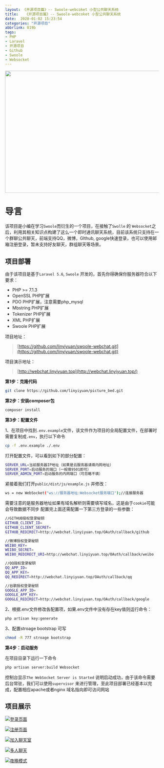 ```yaml
---
layout: 《开源项目篇》-- Swoole-webcoket 小型公共聊天系统
title:   《开源项目篇》-- Swoole-webcoket 小型公共聊天系统
date:  2020-01-02 15:23:54
categories: "开源项目"
abbrlink: 019b
tags: 
- PHP
- Laravel
- 开源项目
- Github
- Swoole
- Websocket
---
```


<img src="https://shmily-album.oss-cn-shenzhen.aliyuncs.com/photo_album_14/caa7c7a6a9206432df2918c036ff593b.jpg" style="width:900px;height:400px" />

# 导言
该项目是小编在学习`Swoole`而衍生的一个项目，在接触了`Swolle` 的 `Websocket`之后，利用其相关知识点构建了这么一个即时通讯聊天系统，目前该系统只支持在一个群聊公共聊天，前端支持QQ，微博，GIthub, google快速登录，也可以使用邮箱注册登录，暂未支持好友聊天，群组聊天等场景。

<!--less-->

## 项目部署

由于该项目是基于`Laravel 5.6`, `Swoole` 开发的，首先你得确保你服务器符合以下要求：

*   PHP >= 7.1.3
*   OpenSSL PHP扩展
*   PDO PHP扩展，注意需要php_mysql
*   Mbstring PHP扩展
*   Tokenizer PHP扩展
*   XML PHP扩展
*   Swoole PHP扩展

项目地址：

> [https://github.com/linyiyuan/swoole-webchat.git](https://github.com/linyiyuan/swoole-webchat.git)

项目演示地址：

> [http://webchat.linyiyuan.top](http://webchat.linyiyuan.top/)

**第1步：克隆代码**

```bash
git clone https://github.com/linyiyuan/picture_bed.git
```


**第2步：安装composer包**

```bash
composer install
```


**第3步：配置文件**

1、在项目中找到`.env.example`文件，该文件作为项目的全局配置文件，在部署时需要复制成`.env`，执行以下命令

```bash
cp -f .env.example ./.env
```

打开配置文件，可以看到如下的部分配置：

```bash
SERVER_URL=当前服务器IP地址（如果是云服务器请填内网地址）
SERVER_PORT=启动服务的端口（一般填9501即可）
SERVER_ADMIN_PORT=启动服务的内网端口（可忽略不填）
```


紧接着我们打开`public/dist/js/example.js` 并修改：

```bash
ws = new WebSocket("ws://服务器地址:Websocket服务端口");//连接服务器
```

需要注意的是服务器地址如果有域名解析则需要填写域名，这是由于`cookie`可能会导致数据不同步
配置完上面还需配置一下第三方登录的一些参数：

```bash
//GITHUB授权登录秘钥
GITHUB_CLIENT_ID=
GITHUB_CLIENT_SECRET=
GITHUB_REDIRECT=http://webchat.linyiyuan.top/OAuth/callback/github

//微博授权登录秘钥
WEIBO_KEY=
WEIBO_SECRET=
WEIBO_REDIRECT_URI=http://webchat.linyiyuan.top/OAuth/callback/weibo

//QQ授权登录秘钥
QQ_APP_ID=
QQ_APP_KEY=
QQ_REDIRECT=http://webchat.linyiyuan.top/OAuth/callback/qq

//谷歌授权登录秘钥
GOOGLE_APP_ID=
GOOGLE_APP_KEY=
GOOGLE_REDIRECT=http://webchat.linyiyuan.top/OAuth/callback/google
```

2、根据.env文件修改各配置项，如果.env文件中没有存在key值则运行命令：

```bash
php artisan key:generate
```

3、配置stroage bootstrap 可写

```bash
chmod -R 777 stroage bootstrap
```


**第4步：启动服务**

在项目目录下运行一下命令

```bash
php artisan server:build Websocket
```


控制台显示`The WebSocket Server is Started` 说明启动成功，由于该命令需要后台常驻，我们可以使用`supervisor` 来进行管理，至此项目部署已经基本以完成，配置相应apache或者nginx 域名指向即可访问网站

## 项目展示

[![登录页面](https://shmily-album.oss-cn-shenzhen.aliyuncs.com/photo_album_14/b71f4a907186bb9915934c4522a4100e.jpg)](https://shmily-album.oss-cn-shenzhen.aliyuncs.com/photo_album_14/b71f4a907186bb9915934c4522a4100e.jpg "登录页面")

[![注册页面](https://shmily-album.oss-cn-shenzhen.aliyuncs.com/photo_album_14/d765f586b988b4014dfb806b705edf8d.jpg)](https://shmily-album.oss-cn-shenzhen.aliyuncs.com/photo_album_14/d765f586b988b4014dfb806b705edf8d.jpg "注册页面")

[![加入聊天室](https://shmily-album.oss-cn-shenzhen.aliyuncs.com/photo_album_14/17543dfced3ed6474b6879ec29eb590b.jpg)](https://shmily-album.oss-cn-shenzhen.aliyuncs.com/photo_album_14/17543dfced3ed6474b6879ec29eb590b.jpg "加入聊天室")

[![多人聊天](https://shmily-album.oss-cn-shenzhen.aliyuncs.com/photo_album_14/0c2efe0685655d9a1809cb07c6031d93.jpg)](https://shmily-album.oss-cn-shenzhen.aliyuncs.com/photo_album_14/0c2efe0685655d9a1809cb07c6031d93.jpg "多人聊天")

[![夜晚模式](https://shmily-album.oss-cn-shenzhen.aliyuncs.com/photo_album_14/caa7c7a6a9206432df2918c036ff593b.jpg)](https://shmily-album.oss-cn-shenzhen.aliyuncs.com/photo_album_14/caa7c7a6a9206432df2918c036ff593b.jpg "夜晚模式")
